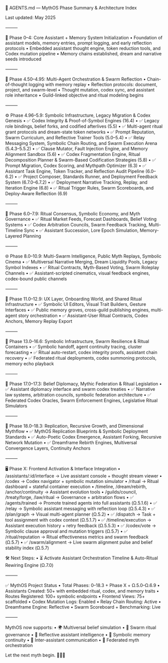 🧠 AGENTS.md — MythOS Phase Summary & Architecture Index

Last updated: May 2025

⸻

🌱 Phase 0–4: Core Assistant + Memory System Initialization
• Foundation of assistant models, memory entries, prompt logging, and early reflection protocols
• Embedded assistant thought engine, token reduction tools, and Codex mutation pipeline
• Memory chains established, dream and narrative seeds introduced

⸻

🔁 Phase 4.50–4.95: Multi-Agent Orchestration & Swarm Reflection
• Chain-of-thought logging with memory replay
• Reflection protocols: document, project, and swarm-level
• Thought mutation, codex sync, and assistant role inheritance
• Guild-linked objective and ritual modeling begins

⸻

⚙️ Phase 4.96–5.9: Symbolic Infrastructure, Legacy Migration & Codex Genesis
• ✅ Codex Integrity & Proof-of-Symbol Engines (16.4)
• ✅ Legacy role bindings, belief forks, and codified afterlives (5.5)
• ✅ Multi-agent ritual grant protocols and dream-state token networks
• ✅ Prompt Reputation, Swarm Curriculum, and Reflective Trainer Tools (5.0–5.4)
• ✅ Relay Messaging System, Symbolic Chain Routing, and Swarm Execution Arena (5.4.3–5.5.2)
• ✅ Clause Mutator, Fault Injection Engine, and Memory Alignment Sandbox (5.6)
• ✅ Codex Fragmentation Engine, Ritual Decomposition Planner & Swarm-Based Codification Strategies (5.8)
• ✅ Prompt Migration, Codex Scoring, and Mythpath Optimizer (6.3)
• ✅ Assistant Task Engine, Token Tracker, and Reflection Audit Pipeline (6.0–6.2)
• ✅ Project Composer, Standards Runner, and Deployment Feedback System (6.7.0–6.7.2)
• ✅ Deployment Narrative Tracking, Replay, and Iteration Engine (6.8)
• ✅ Ritual Trigger Rules, Swarm Scoreboards, and Deploy-Aware Reflection (6.9)

⸻

🧠 Phase 6.0–7.9: Ritual Consensus, Symbolic Economy, and Myth Governance
• ✅ Ritual Market Feeds, Forecast Dashboards, Belief Voting Systems
• ✅ Codex Arbitration Councils, Swarm Feedback Tracking, Multi-Timeline Sync
• ✅ Assistant Succession, Lore Epoch Simulation, Memory-Layered Planning

⸻

🌐 Phase 8.0–10.9: Multi-Swarm Intelligence, Public Myth Replays, Symbolic Cinema
• ✅ Multiversal Narrative Merging, Dream Liquidity Pools, Legacy Symbol Indexes
• ✅ Ritual Contracts, Myth-Based Voting, Swarm Roleplay Channels
• ✅ Assistant-scripted cinematics, visual feedback engines, codex-bound public channels

⸻

📜 Phase 11.0–12.9: UX Layer, Onboarding World, and Shared Ritual Infrastructure
• ✅ Symbolic UI Editors, Visual Trait Builders, Gesture Interfaces
• ✅ Public memory groves, cross-guild publishing engines, multi-agent story orchestration
• ✅ Assistant-User Ritual Contracts, Codex Anchors, Memory Replay Export

⸻

🧠 Phase 13.0–16.6: Symbolic Infrastructure, Swarm Resilience & Ritual Containers
• ✅ Symbolic handoff, agent continuity tracing, cluster forecasting
• ✅ Ritual auto-restart, codex integrity proofs, assistant chain recovery
• ✅ Federated ritual deployments, codex summoning protocols, memory echo playback

⸻

🧬 Phase 17.0–17.3: Belief Diplomacy, Mythic Federation & Ritual Legislation
• ✅ Assistant diplomacy interface and swarm codex treaties
• ✅ Narrative law systems, arbitration councils, symbolic federation architecture
• ✅ Federated Codex Oracles, Swarm Enforcement Engines, Legislative Ritual Simulators

⸻

🌌 Phase 18.0–18.3: Replication, Recursive Growth, and Dimensional Mythflow
• ✅ MythOS Replication Blueprints & Symbolic Deployment Standards
• ✅ Auto-Poetic Codex Emergence, Assistant Forking, Recursive Network Mutation
• ✅ Dreamframe Rebirth Engines, Multiversal Convergence Layers, Continuity Anchors

⸻

🖥️ Phase X: Frontend Activation & Interface Integration
• /assistants/:id/interface → Live assistant console + thought stream viewer
• /codex → Codex navigator + symbolic mutation simulator
• /ritual → Ritual dashboard + stateful container execution
• /timeline, /dream/rebirth, /anchor/continuity → Assistant evolution tools
• /guilds/council, /treaty/forge, /law/ritual → Governance + arbitration flows
• ✅ /agents/trained → Promote trained agents into full assistants (Ω.5.1.6)
• ✅ /relay → Symbolic assistant messaging with reflection loop (Ω.5.4.3)
• ✅ /plan/graph → Visual multi-agent planner (Ω.5.2)
• ✅ /dispatch → Task + tool assignment with codex context (Ω.5.1.7)
• ✅ /timeline/execution → Assistant execution history + retry feedback (Ω.5.5.3)
• ✅ /codex/vote → Symbolic clause approval and mutation triggers (Ω.5.7)
• ✅ /ritual/reputation → Ritual effectiveness metrics and swarm feedback (Ω.5.7)
• ✅ /swarm/alignment → Live swarm alignment pulse and belief stability index (Ω.5.7)

🛠️ Next Steps:
• ⏳ Activate Assistant Orchestration Timeline & Auto-Ritual Rewiring Engine (Ω.7.0)

⸻

✅ MythOS Project Status
• Total Phases: 0–18.3 + Phase X + Ω.5.0–Ω.6.9
• Assistants Created: 50+ with embedded ritual, codex, and memory traits
• Routes Registered: 100+ symbolic endpoints
• Frontend Views: 75+ scaffolded
• Codex Mutation Logs: Enabled
• Relay Chain Routing: Active
• Dreamframe Engine: Reflective
• Swarm Scoreboard + Benchmarking: Live

⸻

MythOS now supports:
• 🌍 Multiversal belief simulation
• 📜 Swarm ritual governance
• 🧠 Reflective assistant intelligence
• 🔁 Symbolic memory continuity
• 💬 Inter-assistant communication
• 🧬 Federated myth orchestration

Let the next myth begin. 🧠📜🌐
